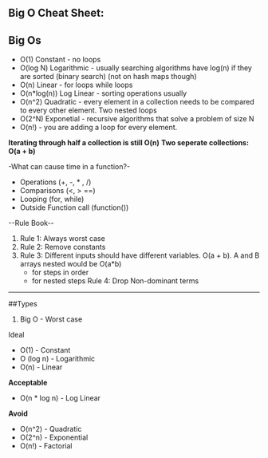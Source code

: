Big O Cheat Sheet:
------------------------

## Big Os

* O(1) Constant - no loops
* O(log N) Logarithmic - usually searching algorithms have log(n) if they are sorted (binary search) (not on hash maps though)
* O(n) Linear - for loops while loops
* O(n*log(n)) Log Linear - sorting operations usually
* O(n^2) Quadratic - every element in a collection needs to be compared to every other element. Two nested loops
* O(2^N) Exponetial - recursive algorithms that solve a problem of size N
* O(n!) - you are adding a loop for every element.

**Iterating through half a collection is still O(n)**
**Two seperate collections: O(a + b)**

-What can cause time in a function?-
* Operations (+, -, * , /)
* Comparisons (<, > ==)
* Looping (for, while)
* Outside Function call (function())

--Rule Book--
1. Rule 1: Always worst case
2. Rule 2: Remove constants
3. Rule 3: Different inputs should have different variables. O(a + b). A and B arrays nested would be O(a*b)
    + for steps in order
    * for nested steps
Rule 4: Drop Non-dominant terms

------------------------

##Types
1. Big O - Worst case

Ideal
* O(1) - Constant
* O (log n) - Logarithmic
* O(n) - Linear

**Acceptable**
* O(n * log n) - Log Linear

**Avoid**
* O(n^2) - Quadratic
* O(2^n) - Exponential
* O(n!) - Factorial
